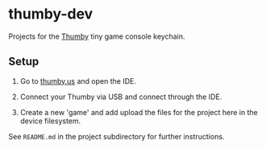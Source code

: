 # thumby-dev

Projects for the [Thumby](https://thumby.us/) tiny game console keychain.

## Setup

1. Go to [thumby.us](https://thumby.us) and open the IDE.

2. Connect your Thumby via USB and connect through the IDE.

3. Create a new 'game' and add upload the files for the project here in the
   device filesystem.

See `README.md` in the project subdirectory for further instructions.
